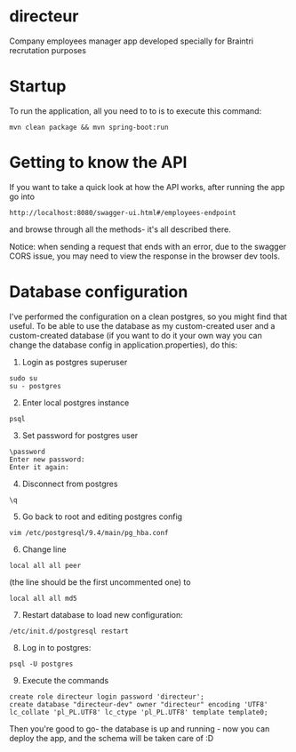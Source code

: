 # directeur
Company employees manager app developed specially for Braintri recrutation purposes

# Startup
To run the application, all you need to to is to execute this command:
```
mvn clean package && mvn spring-boot:run
```

# Getting to know the API
If you want to take a quick look at how the API works, after running the app go into
```
http://localhost:8080/swagger-ui.html#/employees-endpoint
```
and browse through all the methods- it's all described there.

Notice: when sending a request that ends with an error, due to the swagger CORS issue, you may need to view the response in the browser dev tools.

# Database configuration
I've performed the configuration on a clean postgres, so you might find that useful. 
To be able to use the database as my custom-created user and a custom-created database (if you want to do it your own way you can change the database config in application.properties), do this:

1. Login as postgres superuser
``` 
sudo su
su - postgres 
```
  
2. Enter local postgres instance
```
psql
```
  
3. Set password for postgres user
```
\password
Enter new password:
Enter it again:
```
  
4. Disconnect from postgres
```
\q
```
  
5. Go back to root and editing postgres config
```
vim /etc/postgresql/9.4/main/pg_hba.conf
```
  
6. Change line 
```
local all all peer
 ```
(the line should be the first uncommented one)
to
```
local all all md5
```
  
7. Restart database to load new configuration:
```
/etc/init.d/postgresql restart
```
8. Log in to postgres:
```
psql -U postgres
```
9. Execute the commands
```
create role directeur login password 'directeur';
create database "directeur-dev" owner "directeur" encoding 'UTF8' lc_collate 'pl_PL.UTF8' lc_ctype 'pl_PL.UTF8' template template0;
```
Then you're good to go- the database is up and running - now you can deploy the app, and the schema will be taken care of :D

